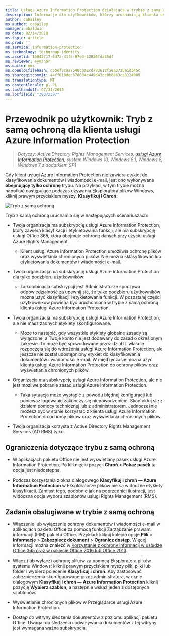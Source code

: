 ```yaml
---
title: Usługa Azure Information Protection działająca w trybie z samą ochroną
description: Informacje dla użytkowników, którzy uruchamiają klienta usługi Azure Information Protection w trybie z samą ochroną.
author: cabailey
ms.author: cabailey
manager: mbaldwin
ms.date: 02/14/2018
ms.topic: article
ms.prod: ''
ms.service: information-protection
ms.technology: techgroup-identity
ms.assetid: 16042717-0d7a-41f5-87e3-12826fda35df
ms.reviewer: eymanor
ms.suite: ems
ms.openlocfilehash: d55ef8caa7540cba2cd783613f5ea373ba1d545c
ms.sourcegitcommit: 44ff610dec678604c449d42cc0b0863ca8224009
ms.translationtype: MT
ms.contentlocale: pl-PL
ms.lasthandoff: 07/31/2018
ms.locfileid: "39372397"
---
```

# <a name="user-guide-protection-only-mode-for-the-azure-information-protection-client"></a>Przewodnik po użytkownik: Tryb z samą ochroną dla klienta usługi Azure Information Protection

>*Dotyczy: Active Directory Rights Management Services, [usługi Azure Information Protection](https://azure.microsoft.com/pricing/details/information-protection), system Windows 10, Windows 8.1, Windows 8, Windows 7 z dodatkiem SP1*


Gdy klient usługi Azure Information Protection nie zawiera etykiet do klasyfikowania dokumentów i wiadomości e-mail, jest ono wykonywane **obejmujący tylko ochronę** trybu. Na przykład, w tym trybie można napotkać następujące podczas używania Eksploratora plików Windows, kliknij prawym przyciskiem myszy, **Klasyfikuj i Chroń**:

![Tryb z samą ochroną](../media/protection-only-mode.png)

Tryb z samą ochroną uruchamia się w następujących scenariuszach:

- Twoja organizacja ma subskrypcję usługi Azure Information Protection, który zawiera klasyfikacji i etykietowania funkcji, ale ma subskrypcję usługi Office 365, która obejmuje ochronę danych przy użyciu usługi Azure Rights Management. 
    
    - Klient usługi Azure Information Protection umożliwia ochronę plików oraz wyświetlania chronionych plików. Nie można sklasyfikować lub etykietowania dokumentów i wiadomości e-mail.

- Twoja organizacja ma subskrypcję usługi Azure Information Protection dla tylko podzbioru użytkowników:
    
    - Ta kombinacja subskrypcji jest Administratorze spoczywa odpowiedzialność za upewnij się, że tylko podzbioru użytkowników można użyć klasyfikacji i etykietowania funkcji. W pozostałej części użytkowników powinna być uruchomiona w trybie z samą ochroną klienta usługi Azure Information Protection. 

- Twoja organizacja ma subskrypcję usługi Azure Information Protection, ale nie masz żadnych etykiety skonfigurowane.
    
    - Może to nastąpić, gdy wszystkie etykiety globalne zasady są wyłączone, a Twoje konto nie jest dodawany do zasad o określonym zakresie. To może być spowodowane przez dział IT właśnie rozpoczęła się do wdrożenia usługi Azure Information Protection, ale jeszcze nie został udostępniony etykiet do klasyfikowania dokumentów i wiadomości e-mail. W międzyczasie można użyć klienta usługi Azure Information Protection do ochrony plików oraz wyświetlania chronionych plików.

- Organizacja ma subskrypcję usługi Azure Information Protection, ale nie jest możliwe pobranie zasad usługi Azure Information Protection. 
    
    - Taka sytuacja może wystąpić z powodu błędnej konfiguracji lub ponieważ logowanie zakończy się niepowodzeniem. Skontaktuj się z działem pomocy technicznej lub z administratorem. Jednocześnie możesz być w stanie korzystać z klienta usługi Azure Information Protection do ochrony plików oraz wyświetlania chronionych plików.

- Twoja organizacja korzysta z Active Directory Rights Management Services (AD RMS) tylko. 


## <a name="limitations-for-protection-only-mode"></a>Ograniczenia dotyczące trybu z samą ochroną

- W aplikacjach pakietu Office nie jest wyświetlany pasek usługi Azure Information Protection. Po kliknięciu pozycji **Chroń** > **Pokaż pasek** ta opcja jest niedostępna.

- Podczas korzystania z okna dialogowego **Klasyfikuj i chroń — Azure Information Protection** w Eksploratorze plików nie są widoczne etykiety klasyfikacji. Zamiast tego, podobnie jak na poprzedniej ilustracji, jest widoczna opcja wyboru szablonów usługi Rights Management (RMS). 

## <a name="supported-tasks-for-protection-only-mode"></a>Zadania obsługiwane w trybie z samą ochroną

- Włączenie lub wyłączenie ochrony dokumentów i wiadomości e-mail w aplikacjach pakietu Office za pomocą funkcji Zarządzanie prawami informacji (IRM) pakietu Office. Przykład: kliknij kolejno opcje **Plik** > **Informacje** > **Zabezpiecz dokument** > **Ogranicz dostęp**. Więcej informacji można znaleźć w [Korzystanie z ochrony informacji w usłudze Office 365 oraz w pakiecie Office 2016 lub Office 2013](../deploy-use/help-users.md).

- Włącz (lub wyłącz) ochronę plików za pomocą Eksploratora plików systemu Windows: kliknij prawym przyciskiem myszy plik, pliki lub folder i wybierz polecenie **Klasyfikuj i chroń**. Aby zastosować zabezpieczenia skonfigurowane przez administratora, w oknie dialogowym **Klasyfikuj i chroń — Azure Information Protection** kliknij pozycję **Wybierz szablon**, a następnie wskaż jeden z dostępnych szablonów.

- Wyświetlanie chronionych plików w Przeglądarce usługi Azure Information Protection.

- Dostęp do witryny śledzenia dokumentów z poziomu aplikacji pakietu Office. Uwaga: do śledzenia i odwoływania dokumentów z tej witryny jest wymagana ważna subskrypcja.
  
